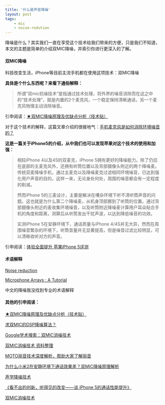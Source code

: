 ```yaml
---
title: '什么是声音降噪'
layout: post
tags:
    - mic
    - noise-redution
---
```


降噪是什么？其实我们一直在享受这个技术给我们带来的方便，只是我们不知道，本文的主题是简单的介绍双MIC降噪，并索引你进行更深入的了解。

#### 双MIC降噪

科技改变生活，iPhone等目前主流手机都在使用这项技术：双MIC降噪

**具体是个什么东西呢？来看下通俗解释：**
> 所谓“双mic抗噪技术”是指通过技术处理，将外界的噪音消除而在这之中的“技术处理”，就是内置的2个麦克风，一个稳定保持清晰通话，另一个麦克风物理主动消除噪音。  

引申阅读：[★双MIC降噪原理及优缺点分析（技术贴）](http://tieba.baidu.com/p/2126118342)

对于这个技术的解释，这篇文章介绍的很接地气：[手机麦克风是如何消除环境噪音的？](http://www.igao7.com/reduce-noice.html)

**这是一篇关于iPhone5的介绍，从中我们也可以发现苹果对这个技术的使用和加强：**
> 相较iPhone 4以及4S的双麦克，iPhone 5拥有更好的降噪能力。除了仍旧在底部的主麦克风外，还拥有听筒位置以及背部摄像头附近的两个降噪麦。传统双麦降噪手机，通过主麦克以及降噪麦克过滤相同环境噪音，已达到强化用户声音的目的。这样一来，无论身处何处，周围的噪音都会有一定程度的削减。
> 
> 然而iPhone 5的三麦设计，主要是解决在嘈杂环境下听不清听筒声音的问题。这也就是为什么第二个降噪麦，从机身顶部挪到了听筒的位置。通过背部摄像头附近的麦收集环境噪音，以及听筒附近降噪麦计算用户耳朵贴合手机的角度和距离，测算后从听筒发出干扰声波，以达到降低噪音的功效。
> 
> 实测iPhone 5在安静环境下，通话质量与iPhone 4/4S并无大异，然而在周围噪音繁杂的环境下，听筒音量并无显著提高，但是噪音过滤比较明显，可以清晰收听对方的声音。    

引申阅读：[体验全面提升 苹果iPhone 5评测](http://tech.sina.com.cn/mobile/n/2012-09-21/11497643200.shtml)

#### 术语解释

[Noise reduction](http://en.wikipedia.org/wiki/Noise_reduction)  

[Microphone Arrays : A Tutorial](http://www.multimediasignalprocessing.com/PDF/tutorial6.pdf)

中文的降噪我没找到专业的术语解释

#### 其他的引申阅读：

[★双MIC降噪原理及优缺点分析（技术贴）](http://tieba.baidu.com/p/2126118342)  

[求双MIC的DSP降噪算法？](http://bbs.21ic.com/icview-244981-1-1.html)  

[Google学术搜索：双MIC消噪技术](http://scholar.google.com/scholar?q=%E5%8F%8CMIC%E6%B6%88%E5%99%AA%E6%8A%80%E6%9C%AF&hl=zh-CN&as_sdt=0&as_vis=1&oi=scholart&sa=X&ei=H8X9UvOUJKaWiQea0oDADQ&ved=0CCcQgQMwAA)  

[双MIC消噪技术 资料整理](http://www.docin.com/p-260511024.html)  

[MOTO丽音技术深度解析，帮助大家了解丽音](http://bbs.gfan.com/android-4421314-1-1.html)  

[为什么小米2在安静环境下通话效果差？双MIC降噪原理解析](http://www.miui.com/thread-1011253-1-1.html)  

[声学降噪技术](http://www.slideshare.net/lpzhang/demo-victor-cqf)  

[《看不出的创新，听得见的改变——谈 iPhone 5的通话性能提升》](http://qing.blog.sina.com.cn/tj/564012ca330025hg.html)  

[双MIC消噪技术](http://bbs.52rd.com/Thread-202698-1-1.html)  
